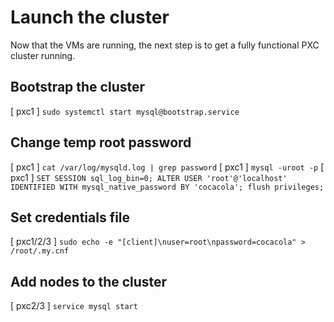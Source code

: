 # Launch the cluster

Now that the VMs are running, the next step is to get a fully functional PXC cluster running.

## Bootstrap the cluster

[ pxc1 ] `sudo systemctl start mysql@bootstrap.service`

## Change temp root password

[ pxc1 ] `cat /var/log/mysqld.log | grep password`
[ pxc1 ] `mysql -uroot -p`
[ pxc1 ] `SET SESSION sql_log_bin=0; ALTER USER 'root'@'localhost' IDENTIFIED WITH mysql_native_password BY 'cocacola'; flush privileges;`

## Set credentials file

[ pxc1/2/3 ] `sudo echo -e "[client]\nuser=root\npassword=cocacola" > /root/.my.cnf`

## Add nodes to the cluster

[ pxc2/3 ] `service mysql start`